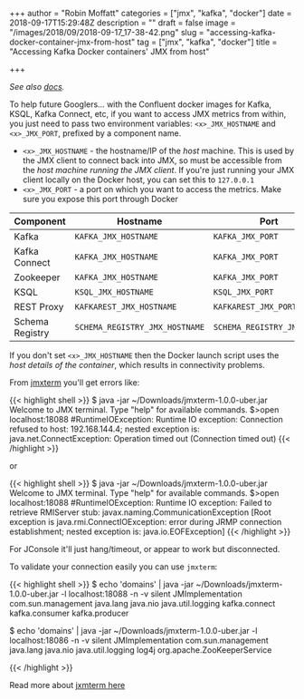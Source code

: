 +++
author = "Robin Moffatt"
categories = ["jmx", "kafka", "docker"]
date = 2018-09-17T15:29:48Z
description = ""
draft = false
image = "/images/2018/09/2018-09-17_17-38-42.png"
slug = "accessing-kafka-docker-container-jmx-from-host"
tag = ["jmx", "kafka", "docker"]
title = "Accessing Kafka Docker containers' JMX from host"

+++

_See also [docs](https://docs.confluent.io/current/installation/docker/docs/operations/monitoring.html)._

To help future Googlers… with the Confluent docker images for Kafka, KSQL, Kafka Connect, etc, if you want to access JMX metrics from within, you just need to pass two environment variables: `<x>_JMX_HOSTNAME` and `<x>_JMX_PORT`, prefixed by a component name. 

* `<x>_JMX_HOSTNAME` - the hostname/IP of the *host* machine. This is used by the JMX client to connect back into JMX, so must be accessible from the _host machine running the JMX client_. If you're just running your JMX client locally on the Docker host, you can set this to `127.0.0.1`
* `<x>_JMX_PORT` - a port on which you want to access the metrics. Make sure you expose this port through Docker

Component|Hostname|Port
---------|--------|----
Kafka|`KAFKA_JMX_HOSTNAME`|`KAFKA_JMX_PORT`
Kafka Connect|`KAFKA_JMX_HOSTNAME`|`KAFKA_JMX_PORT`
Zookeeper|`KAFKA_JMX_HOSTNAME`|`KAFKA_JMX_PORT`
KSQL|`KSQL_JMX_HOSTNAME`|`KSQL_JMX_PORT`
REST Proxy|`KAFKAREST_JMX_HOSTNAME`|`KAFKAREST_JMX_PORT`
Schema Registry|`SCHEMA_REGISTRY_JMX_HOSTNAME`|`SCHEMA_REGISTRY_JMX_PORT`

If you don't set `<x>_JMX_HOSTNAME` then the Docker launch script uses the _host details of the container_, which results in connectivity problems. 

From [jmxterm](http://wiki.cyclopsgroup.org/jmxterm/) you'll get errors like: 

{{< highlight shell >}}
$ java -jar ~/Downloads/jmxterm-1.0.0-uber.jar
Welcome to JMX terminal. Type "help" for available commands.
$>open localhost:18088
#RuntimeIOException: Runtime IO exception: Connection refused to host: 192.168.144.4; nested exception is:
        java.net.ConnectException: Operation timed out (Connection timed out)
{{< /highlight >}}

or 

{{< highlight shell >}}
$ java -jar ~/Downloads/jmxterm-1.0.0-uber.jar
Welcome to JMX terminal. Type "help" for available commands.
$>open localhost:18088
#RuntimeIOException: Runtime IO exception: Failed to retrieve RMIServer stub: javax.naming.CommunicationException [Root exception is java.rmi.ConnectIOException: error during JRMP connection establishment; nested exception is:
        java.io.EOFException]
{{< /highlight >}}

For JConsole it'll just hang/timeout, or appear to work but disconnected.

To validate your connection easily you can use `jmxterm`: 

{{< highlight shell >}}
$ echo 'domains' | java -jar ~/Downloads/jmxterm-1.0.0-uber.jar  -l localhost:18088 -n -v silent
JMImplementation
com.sun.management
java.lang
java.nio
java.util.logging
kafka.connect
kafka.consumer
kafka.producer

$ echo 'domains' | java -jar ~/Downloads/jmxterm-1.0.0-uber.jar  -l localhost:18086 -n -v silent
JMImplementation
com.sun.management
java.lang
java.nio
java.util.logging
log4j
org.apache.ZooKeeperService

{{< /highlight >}}

Read more about [jxmterm here](https://rmoff.net/2018/09/19/exploring-jmx-with-jmxterm/)
